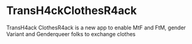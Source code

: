 TransH4ckClothesR4ack
=====================

TransH4ack ClothesR4ack is a new app to enable MtF and FtM, gender Variant and Genderqueer folks to exchange clothes
